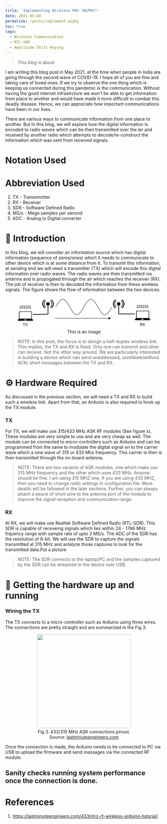 ```yaml
---
title: 'Implementing Wireless PHY (WiPHY)'
date: 2021-05-08
permalink: /posts/implement-wiphy
toc: true
tags:
  - Wireless Communication
  - RTL-SDR
  - Amplitude Shift Keying
---
```


> This blog is about 

I am writing this blog post in May 2021, at the time when people in India are going through the second wave of COVID-19. I hope all of you are fine and taking care of loved ones. If we try to observe the one thing which is keeping us connected during this pandemic is the communication. Without having the good internet infrastrcture we won't be able to get information from place to another and would have made it more difficult to combat this deadly disease. Hence, we can appreciate how important communications have been in our lives.

There are various ways to communicate information from one place to another. But In this blog, we will explore how the digital information is encoded to radio waves which can be then transmitted over the air and received by another radio which attempts to decode/re-construct the information which was sent from received signals.

# Notation Used


# Abbreviation Used

1. TX - Transmmitter
2. RX - Receiver
3. SDR - Software Defined Radio
4. MS/s - Mega samples per second
5. ADC - Analog to Digital converter

# :wave: Introduction

In this blog, we will consider an information source which has digital information (sequence of zeros/ones) which it needs to communicate to other device which is at some distance from it. To transmit this information, at sending end we will need a transmitter (TX) which will encode this digital information over radio waves. The radio waves are then transmitted via antenna and is propogated through the air which reaches the receiver (RX). The job of receiver is then to decoded the information from these wireless signals. The figure shows the flow of information between the two devices.

<center><img src="https://raw.githubusercontent.com/mynkpl1998/mynkpl1998.github.io/master/images/blog_posts_media/implement_wiphy/wireles_comm.png"></center>
<center>This is an image</center>

> NOTE: In this post, the focus is to design a half-duplex wireless link. This implies, the TX and RX is fixed. Only one can transmit and other can receive. Not the other way around. We are particularly interested in building a device which can send unaddressed, unrelibale(without ACK) short messages between the TX and RX. 

# :gear: Hardware Required

As discussed in the previous section, we will need a TX and RX to build such a  wireless link. Apart from that, an Ardunio is also required to hook up the TX module.

### TX
  
  For TX, we will make use 315/433 MHz ASK RF modules (See figure x). These modules are very simple to use and are very cheap as well. The module can be connected to micro-controllers such as Arduino and can be programmed from the same to modulate the digital signal on to the carrier wave which a sine wave of 315 or 433 Mhz frequency. This carrier is then is then transmiited through the on-board antenna.

  > NOTE: There are two varaints of ASK modules, one which make use 315 MHz frequency and the other which uses 433 MHz. Anyone should be fine. I am using 315 MHZ one. If you are using 433 MHZ, then you need to change radio settings in configuration file. More deatils will be followed in the later sections. Further, you can always attach a peace of short wire to the antenna port of the module to improve the signal reception and communication range. 

### RX

  At RX, we will make use Realtek Software Defined Radio (RTL-SDR). This SDR is capable of receveing signals which lies within 24 - 1766 MHz frquency range with sample rate of upto 2 MS/s. The ADC of the SDR has the resolution of 8-bit. We will use the SDR to capture the signals transmitted at 315 MHz and anlalyze those captures to look for the transmitted data.Put a picture

  > NOTE: The SDR connects to the laptop/PC and the samples captured by the SDR can be streamed to the device over USB.

# :electric_plug: Getting the hardware up and running

### Wiring the TX

The TX connects to a micro-controller such as Arduino using three wires. The connections are pretty straight and are summarized in the Fig 3. 

<center><img src="https://lastminuteengineers.com/wp-content/uploads/arduino/433MHz-RF-Wireless-Transmitter-Pinout.png" height="300" width="300"></center>
<center>Fig 3. 433/315 MHz ASK connections pinout. <br>Source: <a href="https://lastminuteengineers.com/433mhz-rf-wireless-arduino-tutorial/">lastminuteengineers.com</a> </center>

Once the connection is made, the Arduino needs to be connected to PC via USB to upload the firmware and send messages via the connected RF module.

## Sanity checks running system performance once the connection is done.

# References

1. <a href="https://lastminuteengineers.com/433mhz-rf-wireless-arduino-tutorial/">https://lastminuteengineers.com/433mhz-rf-wireless-arduino-tutorial/</a>